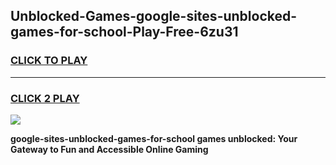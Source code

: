 
## Unblocked-Games-google-sites-unblocked-games-for-school-Play-Free-6zu31
<h3>
<a href="https://premium76.site?title=google-sites-unblocked-games-for-school&ref=10A">CLICK TO PLAY</a></h3>
<hr>

<h3>
<a href="https://premium76.site?title=google-sites-unblocked-games-for-school&ref=10A">CLICK 2 PLAY</a>
  
</h3>

<a href="https://premium76.site?title=google-sites-unblocked-games-for-school&ref=10A"><img src="https://clearcache.store/games.png"></a>


**google-sites-unblocked-games-for-school games unblocked: Your Gateway to Fun and Accessible Online Gaming**
